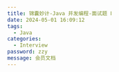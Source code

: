 ```yaml
---
title: 锦囊妙计-Java 并发编程-面试题 Ⅰ
date: 2024-05-01 16:09:12
tags: 
  - Java 
categories: 
  - Interview
password: zzy   
message: 会员文档
---
```

